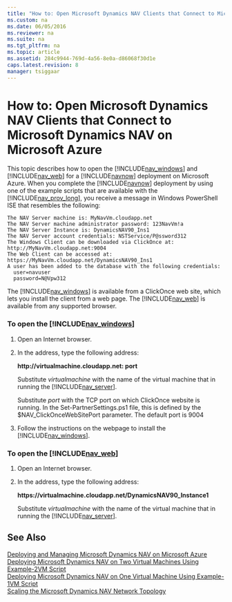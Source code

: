 ```yaml
---
title: "How to: Open Microsoft Dynamics NAV Clients that Connect to Microsoft Dynamics NAV on Microsoft Azure"
ms.custom: na
ms.date: 06/05/2016
ms.reviewer: na
ms.suite: na
ms.tgt_pltfrm: na
ms.topic: article
ms.assetid: 284c9944-769d-4a56-8e0a-d86068f30d1e
caps.latest.revision: 8
manager: tsiggaar
---
```

# How to: Open Microsoft Dynamics NAV Clients that Connect to Microsoft Dynamics NAV on Microsoft Azure
This topic describes how to open the [!INCLUDE[nav_windows](../dynamics-nav/includes/nav_windows_md.md)] and [!INCLUDE[nav_web](../dynamics-nav/includes/nav_web_md.md)] for a [!INCLUDE[navnow](../dynamics-nav/includes/navnow_md.md)] deployment on Microsoft Azure. When you complete the [!INCLUDE[navnow](../dynamics-nav/includes/navnow_md.md)] deployment by using one of the example scripts that are available with the [!INCLUDE[nav_prov_long](../dynamics-nav/includes/nav_prov_long_md.md)], you receive a message in Windows PowerShell ISE that resembles the following:  
  
```  
The NAV Server machine is: MyNavVm.cloudapp.net  
The NAV Server machine administrator password: 123NavVm!a  
The NAV Server Instance is: DynamicsNAV90_Ins1  
The NAV Server account credentials: NSTService/P@ssword312  
The Windows Client can be downloaded via ClickOnce at: http://MyNavVm.cloudapp.net:9004  
The Web Client can be accessed at: https://MyNavVm.cloudapp.net/DynamicsNAV90_Ins1  
A user has been added to the database with the following credentials:  
  user=navuser  
  password=N@Vpw312  
```  
  
 The [!INCLUDE[nav_windows](../dynamics-nav/includes/nav_windows_md.md)] is available from a ClickOnce web site, which lets you install the client from a web page. The [!INCLUDE[nav_web](../dynamics-nav/includes/nav_web_md.md)] is available from any supported browser.  
  
### To open the [!INCLUDE[nav_windows](../dynamics-nav/includes/nav_windows_md.md)]  
  
1.  Open an Internet browser.  
  
2.  In the address, type the following address:  
  
     **http:\/\/virtualmachine.cloudapp.net: port**  
  
     Substitute *virtualmachine* with the name of the virtual machine that in running the [!INCLUDE[nav_server](../dynamics-nav/includes/nav_server_md.md)].  
  
     Substitute *port* with the TCP port on which ClickOnce website is running. In the Set\-PartnerSettings.ps1 file, this is defined by the $NAV\_ClickOnceWebSitePort parameter. The default port is 9004  
  
3.  Follow the instructions on the webpage to install the [!INCLUDE[nav_windows](../dynamics-nav/includes/nav_windows_md.md)].  
  
### To open the [!INCLUDE[nav_web](../dynamics-nav/includes/nav_web_md.md)]  
  
1.  Open an Internet browser.  
  
2.  In the address, type the following address:  
  
     **https:\/\/virtualmachine.cloudapp.net\/DynamicsNAV90\_Instance1**  
  
     Substitute *virtualmachine* with the name of the virtual machine that in running the [!INCLUDE[nav_server](../dynamics-nav/includes/nav_server_md.md)].  
  
## See Also  
 [Deploying and Managing Microsoft Dynamics NAV on Microsoft Azure](../dynamics-nav/Deploying-and-Managing-Microsoft-Dynamics-NAV-on-Microsoft-Azure.md)   
 [Deploying Microsoft Dynamics NAV on Two Virtual Machines Using Example\-2VM Script](../dynamics-nav/Deploying-Microsoft-Dynamics-NAV-on-Two-Virtual-Machines-Using-Example-2VM-Script.md)   
 [Deploying Microsoft Dynamics NAV on One Virtual Machine Using Example\-1VM Script](../dynamics-nav/Deploying-Microsoft-Dynamics-NAV-on-One-Virtual-Machine-Using-Example-1VM-Script.md)   
 [Scaling the Microsoft Dynamics NAV Network Topology](../dynamics-nav/Scaling-the-Microsoft-Dynamics-NAV-Network-Topology.md)